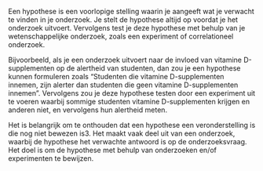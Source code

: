 Een hypothese is een voorlopige stelling waarin je aangeeft wat je verwacht te vinden in je onderzoek. Je stelt de hypothese altijd op voordat je het onderzoek uitvoert. Vervolgens test je deze hypothese met behulp van je wetenschappelijke onderzoek, zoals een experiment of correlationeel onderzoek.

Bijvoorbeeld, als je een onderzoek uitvoert naar de invloed van vitamine D-supplementen op de alertheid van studenten, dan zou je een hypothese kunnen formuleren zoals “Studenten die vitamine D-supplementen innemen, zijn alerter dan studenten die geen vitamine D-supplementen innemen”. Vervolgens zou je deze hypothese testen door een experiment uit te voeren waarbij sommige studenten vitamine D-supplementen krijgen en anderen niet, en vervolgens hun alertheid meten.

Het is belangrijk om te onthouden dat een hypothese een veronderstelling is die nog niet bewezen is3. Het maakt vaak deel uit van een onderzoek, waarbij de hypothese het verwachte antwoord is op de onderzoeksvraag. Het doel is om de hypothese met behulp van onderzoeken en/of experimenten te bewijzen.